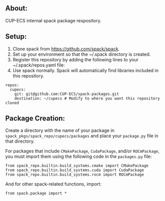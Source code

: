 ## About:
CUP-ECS internal spack package respository.

## Setup:

  1. Clone spack from https://github.com/spack/spack.
  2. Set up your environment so that the ~/.spack directory is created.
  3. Register this repository by adding the following lines to your ~/.spack/repos.yaml file:
  4. Use spack normally. Spack will automatically find libraries included in this repository.
```
repos:
  cupecs:
    git: git@github.com:CUP-ECS/spack-packages.git
    destination: ~/cupecs # Modify to where you want this repository cloned
```

## Package Creation:
Create a directory with the name of your package in `spack_pkgs/spack_repo/cupecs/packages` and place your `package.py` file in that directory.

For packages that include `CMakePackage`, `CudaPackage`, and/or `ROCmPackage`, you must import them using the following code in the `packages.py` file:
```
from spack_repo.builtin.build_systems.cmake import CMakePackage
from spack_repo.builtin.build_systems.cuda import CudaPackage
from spack_repo.builtin.build_systems.rocm import ROCmPackage
```
And for other spack-related functions, import:
```
from spack.package import *
```
